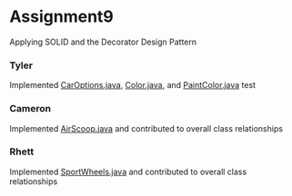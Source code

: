 # Assignment9
Applying SOLID and the Decorator Design Pattern

### Tyler 
Implemented [CarOptions.java](https://github.com/cs3398-betazoid-betamales/Assignment9/blob/master/src/carcraft/CarOptions.java), [Color.java](https://github.com/cs3398-betazoid-betamales/Assignment9/blob/master/src/carcraft/Color.java), and [PaintColor.java](https://github.com/cs3398-betazoid-betamales/Assignment9/blob/master/src/carcraft/Color.java) 
test

### Cameron
Implemented [AirScoop.java](https://github.com/cs3398-betazoid-betamales/Assignment9/blob/master/src/carcraft/AirScoop.java) and contributed to overall class relationships

### Rhett
Implemented [SportWheels.java](https://github.com/cs3398-betazoid-betamales/Assignment9/blob/master/src/carcraft/SportWheels.java) and contributed to overall class relationships

